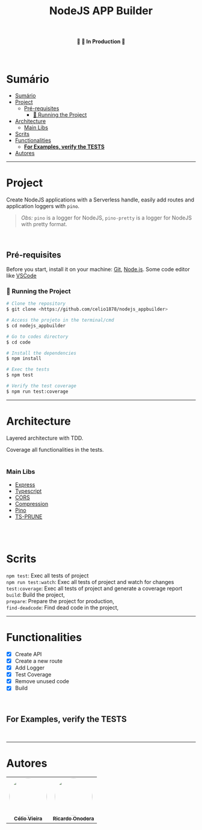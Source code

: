 <h1 align="center">
  <br>
  <h1 align="center">NodeJS APP Builder</h1>
</h1>

<br>
<h4 align="center">
	🚧 🚀 In Production  🚧
</h4>
<br>

# Sumário

- [Sumário](#sumário)
- [Project](#project)
  - [Pré-requisites](#pré-requisites)
    - [🎲 Running the Project](#-running-the-project)
- [Architecture](#architecture)
    - [Main Libs](#main-libs)
- [Scrits](#scrits)
- [Functionalities](#functionalities)
  - [**For Examples, verify the TESTS**](#for-examples-verify-the-tests)
- [Autores](#autores)

---

# Project

Create NodeJS applications with a Serverless handle, easily add routes and application loggers with `pino`.

> _Obs:_ `pino` is a logger for NodeJS, `pino-pretty` is a logger for NodeJS with pretty format.

<br>

## Pré-requisites

Before you start, install it on your machine:
[Git](https://git-scm.com), [Node.js](https://nodejs.org/en/).
Some code editor like [VSCode](https://code.visualstudio.com/)

### 🎲 Running the Project

```bash
# Clone the repository
$ git clone <https://github.com/celio1878/nodejs_appbuilder>

# Access the projeto in the terminal/cmd
$ cd nodejs_appbuilder

# Go to codes directory
$ cd code

# Install the dependencies
$ npm install

# Exec the tests
$ npm test

# Verify the test coverage
$ npm run test:coverage
```

---

# Architecture
Layered architecture with TDD.

Coverage all functionalities in the tests.
<br>
<br>

### Main Libs

-  [Express](https://expressjs.com/)
-  [Typescript](https://www.typescriptlang.org/)
-  [CORS](https://expressjs.com/en/resources/middleware/cors.html)
-  [Compression](https://www.npmjs.com/package/compression)
-  [Pino](https://www.npmjs.com/package/pino)
-  [TS-PRUNE](https://www.npmjs.com/package/ts-prune)

<br>
<br>

# Scrits
   `npm test`: Exec all tests of project
   <br>
	`npm run test:watch`: Exec all tests of project and watch for changes
   <br>
	`test:coverage`: Exec all tests of project and generate a coverage report
	<br>
   `build`: Build the project,
	<br>
   `prepare`: Prepare the project for production,
	<br>
   `find-deadcode`: Find dead code in the project,

---

# Functionalities

- [x] Create API
- [x] Create a new route
- [x] Add Logger
- [x] Test Coverage
- [x] Remove unused code
- [x] Build

<br>

## **For Examples, verify the TESTS**

<br>

---

# Autores
 <table>
  <tr>
    <td align="center"><a href="https://github.com/celio1878"><img style="border-radius: 50%;" src="https://avatars.githubusercontent.com/u/40040827?&v=4" width="100px;" alt=""/><br /><sub><b>Célio Vieira</b></sub></a></td>
    <td align="center"><a href="https://github.com/rickonodera"><img style="border-radius: 50%;" src="https://avatars.githubusercontent.com/u/7835329?v=4" width="100px;" alt=""/><br /><sub><b>Ricardo Onodera</b></sub></a></td>
  </tr>
</table>